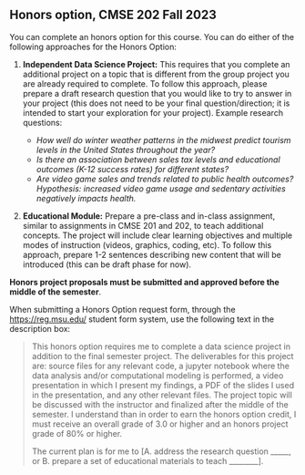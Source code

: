 
## Honors option, CMSE 202 Fall 2023


You can complete an honors option for this course. You can do either of the following approaches for the Honors Option:

1. **Independent Data Science Project:** This requires that you complete an additional project on a topic that is different from the group project you are already required to complete. To follow this approach, please prepare a draft research question that you would like to try to answer in your project (this does not need to be your final question/direction;  it is intended to start your exploration for your project).  Example research questions:
	- *How well do winter weather patterns in the midwest predict tourism levels in the United States throughout the year?*
	- *Is there an association between sales tax levels and educational outcomes (K-12 success rates) for different states?*
	- *Are video game sales and trends related to public health outcomes?  Hypothesis: increased video game usage and sedentary activities negatively impacts health.*

2. **Educational Module:** Prepare a pre-class and in-class assignment, similar to assignments in CMSE 201 and 202, to teach additional concepts.  The project will include clear learning objectives and multiple modes of instruction (videos, graphics, coding, etc).  To follow this approach, prepare 1-2 sentences describing new content that will be introduced (this can be draft phase for now).  


**Honors project proposals must be submitted and approved before the middle of the semester**.

When submitting a Honors Option request form, through the [<https://reg.msu.edu/>](reg.msu.edu) student form system, use the following text in the description box: 

> This honors option requires me to complete a data science project in addition to the final semester project. The deliverables for this project are: source files for any relevant code, a jupyter notebook where the data analysis and/or computational modeling is performed, a video presentation in which I present my findings, a PDF of the slides I used in the presentation, and any other relevant files. The project topic will be discussed with the instructor and finalized after the middle of the semester. I understand than in order to earn the honors option credit, I must receive an overall grade of 3.0 or higher and an honors project grade of 80% or higher.  
> 
> The current plan is for me to [A. address the research question _____, or B. prepare a set of educational materials to teach ________]. 
